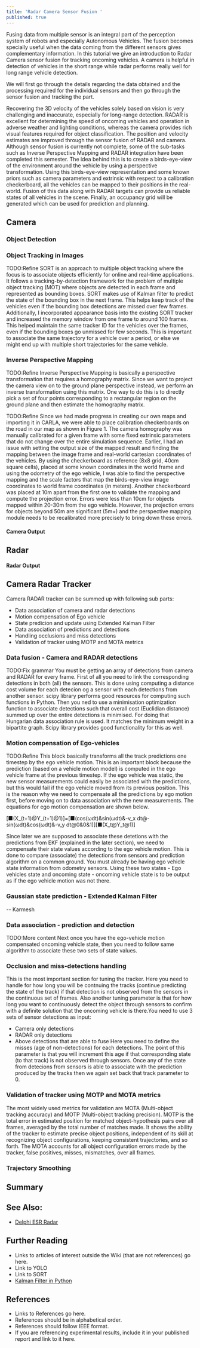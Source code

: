 ```yaml
---
title: 'Radar Camera Sensor Fusion '
published: true
---
```

Fusing data from multiple sensor is an integral part of the perception system of robots and especially Autonomous Vehicles. The fusion becomes specially useful when the data coming from the different sensors gives complementary information. In this tutorial we give an introduction to Radar Camera sensor fusion for tracking oncoming vehicles. A camera is helpful in detection of vehicles in the short range while radar performs really well for long range vehicle detection. 

We will first go through the details regarding the data obtained and the processing required for the individual sensors and then go through the sensor fusion and tracking the part. 

Recovering the 3D velocity of the vehicles solely based on vision is very challenging and inaccurate, especially for long-range detection. RADAR is excellent for determining the speed of oncoming vehicles and operation in adverse weather and lighting conditions, whereas the camera provides rich visual features required for object classification. The position and velocity estimates are improved through the sensor fusion of RADAR and camera. Although sensor fusion is currently not complete, some of the sub-tasks such as Inverse Perspective Mapping and RADAR integration have been completed this semester. The idea behind this is to create a birds-eye-view of the environment around the vehicle by using a perspective transformation. Using this birds-eye-view representation and some known priors such as camera parameters and extrinsic with respect to a calibration checkerboard, all the vehicles can be mapped to their positions in the real-world. Fusion of this data along with RADAR targets can provide us reliable states of all vehicles in the scene. Finally, an occupancy grid will be generated which can be used for prediction and planning.

## Camera


### Object Detection 


### Object Tracking in Images 
TODO:Refine
SORT is an approach to multiple object tracking where the focus is to associate objects efficiently for online and real-time applications. It follows a tracking-by-detection framework for the problem of multiple object tracking (MOT) where objects are detected in each frame and represented as bounding boxes. SORT makes use of Kalman filter to predict the state of the bounding box in the next frame. This helps keep track of the vehicles even if the bounding box detections are missed over few frames. Additionally, I incorporated appearance basis into the existing SORT tracker and increased the memory window from one frame to around 100 frames. This helped maintain the same tracker ID for the vehicles over the frames, even if the bounding boxes go unmissed for few seconds. This is important to associate the same trajectory for a vehicle over a period, or else we might end up with multiple short trajectories for the same vehicle.

### Inverse Perspective Mapping
TODO:Refine
Inverse Perspective Mapping is basically a perspective transformation that requires a homography matrix. Since we want to project the camera view on to the ground plane perspective instead, we perform an inverse transformation using this matrix. One way to do this is to directly pick a set of four points corresponding to a rectangular region on the ground plane and then estimate the homography matrix.

TODO:Refine
Since we had made progress in creating our own maps and importing it in CARLA, we were able to place calibration checkerboards on the road in our map as shown in Figure 1. The camera homography was manually calibrated for a given frame with some fixed extrinsic parameters that do not change over the entire simulation sequence. Earlier, I had an issue with setting the output size of the mapped result and finding the mapping between the image frame and real-world cartesian coordinates of the vehicles. By using the checkerboard as reference (8x8 grid, 40cm square cells), placed at some known coordinates in the world frame and using the odometry of the ego vehicle, I was able to find the perspective mapping and the scale factors that map the birds-eye-view image coordinates to world frame coordinates (in meters). Another checkerboard was placed at 10m apart from the first one to validate the mapping and compute the projection error. Errors were less than 10cm for objects mapped within 20-30m from the ego vehicle. However, the projection errors for objects beyond 50m are significant (5m+) and the perspective mapping module needs to be recalibrated more precisely to bring down these errors.

#### Camera Output


## Radar

#### Radar Output


## Camera Radar Tracker

Camera RADAR tracker can be summed up with following sub parts: 
- Data association of camera and radar detections
- Motion compensation of Ego vehicle
- State predicion and update using Extended Kalman Filter
- Data association of predictions and detections
- Handling occlusions and miss detections
- Validation of tracker using MOTP and MOTA metrics

### Data fusion - Camera and RADAR detections
TODO:Fix grammar
You must be getting an array of detections from camera and RADAR for every frame. First of all you need to link the corresponding detections in both (all) the sensors. This is  done using computing a distance cost volume for each detecion og a sensor with each detections from another sensor. scipy library performs good resources for computing such functions in Python. Then you ned to use a minimisation optimization function to associate detections such that overall cost (Euclidian distance) summed up over the entire detections is minimised. For doing that Hungarian data association rule is used. It matches the minimum weight in a bipartite graph. Scipy library provides good functionality for this as well. 

### Motion compensation of Ego-vehicles
TODO:Refine
This block basically transforms all the track predictions one timestep by the ego vehicle motion. This is an important block because the prediction (based on a vehicle motion model) is computed in the ego vehicle frame at the previous timestep. If the ego vehicle was static, the new sensor measurements could easily be associated with the predictions, but this would fail if the ego vehicle moved from its previous position. This is the reason why we need to compensate all the predictions by ego motion first, before moving on to data association with the new measurements. The equations for ego motion compensation are shown below.

[■(X_(t+1)@Y_(t+1)@1)]=[■(cos⁡(ωdt)&sin⁡(ωdt)&-v_x dt@-sin⁡(ωdt)&cos⁡(ωdt)&-v_y dt@0&0&1)][■(X_t@Y_t@1)]  

Since later we are supposed to associate these detetions with the predictions from EKF (explained in the later section), we need to compensate their state values according to the ego vehicle motion. This is done to compare (associate) the detections from sensors and prediction algorithm on a common ground. You must already be having ego vehicle state information from odometry sensors. Using these two states - Ego vehicles state and oncoming state - oncoming vehicle state is to be output as if the ego vehicle motion was not there. 

### Gaussian state prediction - Extended Kalman Filter
 -- Karmesh
 
### Data association - prediction and detection
TODO:More content
Next once you have the ego-vehicle motion compensated oncoming vehicle state, then you need to follow same algorithm to associate these two sets of state values.

### Occlusion and miss-detections handling
This is the most important section for tuning the tracker. Here you need to handle for how long you will be contnuing the tracks (continue predicting the state of the track) if that detection is not observed from the sensors in the continuous set of frames. Also another tuning parameter is that for how long you want to continuously detect the object through sensors to confirm with a definite solution that the oncoming vehicle is there.You need to use 3 sets of sensor detections as input: 
- Camera only detections
- RADAR only detections
- Above detections that are able to fuse
Here you need to define the misses (age of non-detections) for each detections. The point of this parameter is that you will increment this age if that corresponding state (to that track) is not observed through sensors. Once any of the state from detecions from sensors is able to associate with the prediction produced by the tracks then we again set back that track parameter to 0.

### Validation of tracker using MOTP and MOTA metrics
The most widely used metrics for validation are MOTA (Multi-object tracking accuracy) and MOTP (Multi-object tracking precision). MOTP is the total error in estimated position for matched object-hypothesis pairs over all frames, averaged by the total number of matches made. It shows the ability of the tracker to estimate precise object positions, independent of its skill at recognizing object configurations, keeping consistent trajectories, and so forth. The MOTA accounts for all object configuration errors made by the tracker, false positives, misses, mismatches, over all frames.

### Trajectory Smoothing


## Summary


## See Also:
- [Delphi ESR Radar](https://github.com/deltaautonomy/roboticsknowledgebase.github.io/blob/master/wiki/sensing/delphi-esr-radar.md)

## Further Reading
- Links to articles of interest outside the Wiki (that are not references) go here.
- Link to YOLO
- Link to SORT
- [Kalman Filter in Python](https://github.com/balzer82/Kalman)

## References
- Links to References go here.
- References should be in alphabetical order.
- References should follow IEEE format.
- If you are referencing experimental results, include it in your published report and link to it here.
